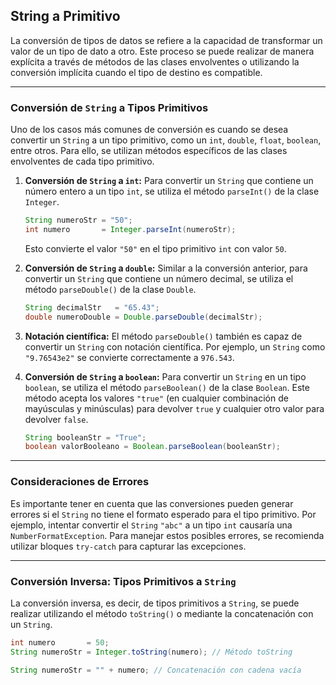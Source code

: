 ## String a Primitivo

La conversión de tipos de datos se refiere a la capacidad de transformar un valor de un tipo de dato a otro. Este proceso se puede realizar de manera explícita a través de métodos de las clases envolventes o utilizando la conversión implícita cuando el tipo de destino es compatible. 

---
### Conversión de `String` a Tipos Primitivos
Uno de los casos más comunes de conversión es cuando se desea convertir un `String` a un tipo primitivo, como un `int`, `double`, `float`, `boolean`, entre otros. Para ello, se utilizan métodos específicos de las clases envolventes de cada tipo primitivo.

1. **Conversión de `String` a `int`:** Para convertir un `String` que contiene un número entero a un tipo `int`, se utiliza el método `parseInt()` de la clase `Integer`. 

    ```java
    String numeroStr = "50";
    int numero       = Integer.parseInt(numeroStr);
    ```

    Esto convierte el valor `"50"` en el tipo primitivo `int` con valor `50`.

2. **Conversión de `String` a `double`:** Similar a la conversión anterior, para convertir un `String` que contiene un número decimal, se utiliza el método `parseDouble()` de la clase `Double`. 

    ```java
    String decimalStr   = "65.43";
    double numeroDouble = Double.parseDouble(decimalStr);
    ```

3. **Notación científica:** El método `parseDouble()` también es capaz de convertir un `String` con notación científica. Por ejemplo, un `String` como `"9.76543e2"` se convierte correctamente a `976.543`.

4. **Conversión de `String` a `boolean`:** Para convertir un `String` en un tipo `boolean`, se utiliza el método `parseBoolean()` de la clase `Boolean`. Este método acepta los valores `"true"` (en cualquier combinación de mayúsculas y minúsculas) para devolver `true` y cualquier otro valor para devolver `false`.

    ```java
    String booleanStr = "True";
    boolean valorBooleano = Boolean.parseBoolean(booleanStr);
    ```    

---
### Consideraciones de Errores
Es importante tener en cuenta que las conversiones pueden generar errores si el `String` no tiene el formato esperado para el tipo primitivo. Por ejemplo, intentar convertir el `String` `"abc"` a un tipo `int` causaría una `NumberFormatException`. Para manejar estos posibles errores, se recomienda utilizar bloques `try-catch` para capturar las excepciones.

---
### Conversión Inversa: Tipos Primitivos a `String`
La conversión inversa, es decir, de tipos primitivos a `String`, se puede realizar utilizando el método `toString()` o mediante la concatenación con un `String`. 

```java
int numero       = 50;
String numeroStr = Integer.toString(numero); // Método toString
```

```java
String numeroStr = "" + numero; // Concatenación con cadena vacía
```
